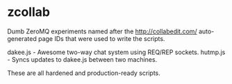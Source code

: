 # zcollab

Dumb ZeroMQ experiments named after the http://collabedit.com/
auto-generated page IDs that were used to write the scripts.

dakee.js - Awesome two-way chat system using REQ/REP sockets.
hutmp.js - Syncs updates to dakee.js between two machines.

These are all hardened and production-ready scripts.
